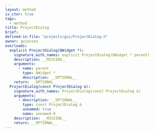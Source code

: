 ```yaml
---
layout: method
is_ctor: true
tags:
  - method
title: ProjectDialog
brief:
defined-in-file: "projects/gui/ProjectDialog.h"
owner: gwjensen
overloads:
  explicit ProjectDialog(QWidget *):
    signature_with_names: explicit ProjectDialog(QWidget * parent)
    description: __MISSING__
    arguments:
      - name: parent
        type: QWidget *
        description: __OPTIONAL__
    return: __OPTIONAL__
  ProjectDialog(const ProjectDialog &):
    signature_with_names: ProjectDialog(const ProjectDialog &)
    arguments:
      - description: __OPTIONAL__
        type: const ProjectDialog &
        unnamed: true
        name: unnamed-0
    description: __MISSING__
    return: __OPTIONAL__
---
```

